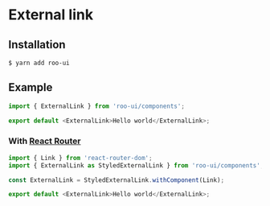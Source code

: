 # External link

<!-- STORY -->

## Installation

```shell
$ yarn add roo-ui
```

## Example

```js
import { ExternalLink } from 'roo-ui/components';

export default <ExternalLink>Hello world</ExternalLink>;
```

### With [React Router](https://reacttraining.com/react-router/)

```js
import { Link } from 'react-router-dom';
import { ExternalLink as StyledExternalLink } from 'roo-ui/components';

const ExternalLink = StyledExternalLink.withComponent(Link);

export default <ExternalLink>Hello world</ExternalLink>;
```

